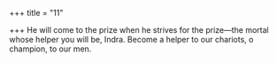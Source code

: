 +++
title = "11"

+++
He will come to the prize when he strives for the prize—the mortal  whose helper you will be, Indra.
Become a helper to our chariots, o champion, to our men.